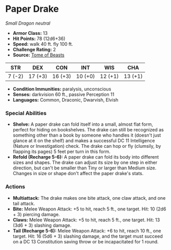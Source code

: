 # Paper Drake

*Small* *Dragon* *neutral*

- **Armor Class:** 13
- **Hit Points:** 78 (12d6+36)
- **Speed:** walk 40 ft. fly 100 ft.
- **Challenge Rating:** 2
- **Source:** [Tome of Beasts](https://koboldpress.com/kpstore/product/tome-of-beasts-for-5th-edition-print/)

| STR | DEX | CON | INT | WIS | CHA |
| --- | --- | --- | --- | --- | --- |
| 7 (-2) | 17 (+3) | 16 (+3) | 10 (+0) | 12 (+1) | 13 (+1) |

- **Condition Immunities:** paralysis, unconscious
- **Senses:** darkvision 60 ft., passive Perception 11
- **Languages:** Common, Draconic, Dwarvish, Elvish
### Special Abilities
- **Shelve:** A paper drake can fold itself into a small, almost flat form, perfect for hiding on bookshelves. The drake can still be recognized as something other than a book by someone who handles it (doesn't just glance at it on the shelf) and makes a successful DC 11 Intelligence (Nature or Investigation) check. The drake can hop or fly (clumsily, by flapping its pages) 5 feet per turn in this form.
- **Refold (Recharge 5-6):** A paper drake can fold its body into different sizes and shapes. The drake can adjust its size by one step in either direction, but can't be smaller than Tiny or larger than Medium size. Changes in size or shape don't affect the paper drake's stats.
### Actions
- **Multiattack:** The drake makes one bite attack, one claw attack, and one tail attack.
- **Bite:** Melee Weapon Attack: +5 to hit, reach 5 ft., one target. Hit: 10 (2d6 + 3) piercing damage.
- **Claws:** Melee Weapon Attack: +5 to hit, reach 5 ft., one target. Hit: 13 (3d6 + 3) slashing damage.
- **Tail (Recharge 5-6):** Melee Weapon Attack: +6 to hit, reach 10 ft., one target. Hit: 16 (5d6 + 3) slashing damage, and the target must succeed on a DC 13 Constitution saving throw or be incapacitated for 1 round.
